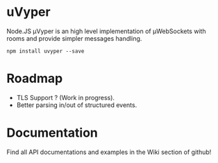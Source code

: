 # uVyper
Node.JS µVyper is an high level implementation of µWebSockets with rooms and provide simpler messages handling.

```
npm install uvyper --save
```

# Roadmap 

- TLS Support ? (Work in progress).
- Better parsing in/out of structured events.

# Documentation

Find all API documentations and examples in the Wiki section of github!